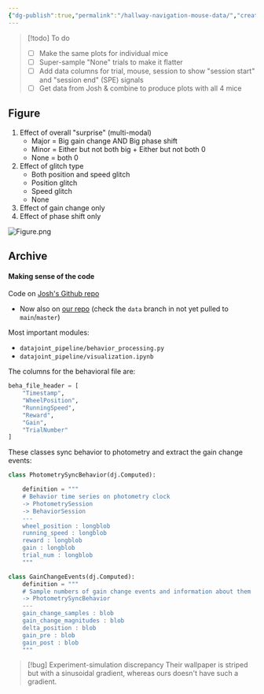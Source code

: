 ```yaml
---
{"dg-publish":true,"permalink":"/hallway-navigation-mouse-data/","created":"","updated":""}
---
```




> [!todo] To do
> - [ ] Make the same plots for individual mice
> - [ ] Super-sample "None" trials to make it flatter
> - [ ] Add data columns for trial, mouse, session to show "session start" and "session end" (SPE) signals
> - [ ] Get data from Josh & combine to produce plots with all 4 mice

## Figure

1.  Effect of overall "surprise" (multi-modal)
	- Major = Big gain change AND Big phase shift
	- Minor = Either but not both big + Either but not both 0
	- None = both 0
2.  Effect of glitch type
	- Both position and speed glitch
	- Position glitch
	- Speed glitch
	- None
3. Effect of gain change only
4. Effect of phase shift only

![Figure.png](/img/user/images/Figure.png)


## Archive

#### Making sense of the code

Code on [Josh's Github repo](https://github.com/sternj98/gain_change_photometry)
- Now also on [our repo](https://github.com/FelixHub/serotonin_model) (check the `data` branch in not yet pulled to `main`/`master`)

Most important modules:
- `datajoint_pipeline/behavior_processing.py`
- `datajoint_pipeline/visualization.ipynb`

The columns for the behavioral file are:

```python
beha_file_header = [
	"Timestamp",
	"WheelPosition",
	"RunningSpeed",
	"Reward",
	"Gain",
	"TrialNumber"
]
```

These classes sync behavior to photometry and extract the gain change events:

```python
class PhotometrySyncBehavior(dj.Computed):

	definition = """	
	# Behavior time series on photometry clock
	-> PhotometrySession
	-> BehaviorSession
	---
	wheel_position : longblob
	running_speed : longblob
	reward : longblob
	gain : longblob
	trial_num : longblob
	"""
```

```python
class GainChangeEvents(dj.Computed):
	definition = """
	# Sample numbers of gain change events and information about them
	-> PhotometrySyncBehavior
	---
	gain_change_samples : blob
	gain_change_magnitudes : blob
	delta_position : blob
	gain_pre : blob
	gain_post : blob
	"""
```


> [!bug] Experiment-simulation discrepancy
> Their wallpaper is striped but with a sinusoidal gradient, whereas ours doesn't have such a gradient.
